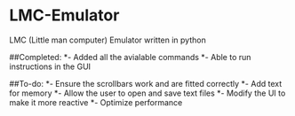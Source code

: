 # LMC-Emulator
LMC (Little man computer) Emulator written in python

##Completed: 
*- Added all the avialable commands
*- Able to run instructions in the GUI

##To-do:
*- Ensure the scrollbars work and are fitted correctly
*- Add text for memory
*- Allow the user to open and save text files
*- Modify the UI to make it more reactive
*- Optimize performance
